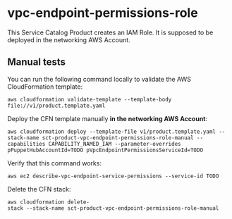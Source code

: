 # vpc-endpoint-permissions-role

This Service Catalog Product creates an IAM Role. It is supposed to be deployed in the networking AWS Account.

## Manual tests

You can run the following command locally to validate the AWS CloudFormation template:
```
aws cloudformation validate-template --template-body file://v1/product.template.yaml
```

Deploy the CFN template manually **in the networking AWS Account**:
```
aws cloudformation deploy --template-file v1/product.template.yaml --stack-name sct-product-vpc-endpoint-permissions-role-manual --capabilities CAPABILITY_NAMED_IAM --parameter-overrides pPuppetHubAccountId=TODO pVpcEndpointPermissionsServiceId=TODO
```

Verify that this command works:
```
aws ec2 describe-vpc-endpoint-service-permissions --service-id TODO
```

Delete the CFN stack:
```
aws cloudformation delete-
stack --stack-name sct-product-vpc-endpoint-permissions-role-manual
```
